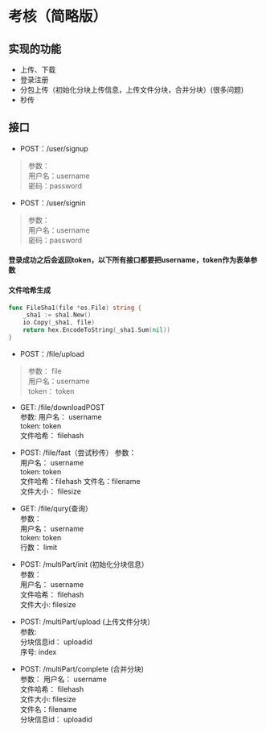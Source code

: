 # 考核（简略版）

## 实现的功能
* 上传、下载
* 登录注册
* 分包上传（初始化分块上传信息，上传文件分块，合并分块）(很多问题)
* 秒传

## 接口
* POST：/user/signup
> 参数：   
用户名：username   
密码：password  
* POST：/user/signin
> 参数：             
用户名：username       
密码：password                  

#### 登录成功之后会返回token，以下所有接口都要把username，token作为表单参数
#### 文件哈希生成
```go
func FileSha1(file *os.File) string {
	_sha1 := sha1.New()
	io.Copy(_sha1, file)
	return hex.EncodeToString(_sha1.Sum(nil))
}
```

* POST：/file/upload
> 参数： file  
用户名：username     
token：  token    

* GET: /file/downloadPOST  
参数: 
用户名： username    
token: token  
文件哈希： filehash

* POST: /file/fast（尝试秒传）
参数：   
用户名： username  
token: token  
文件哈希：filehash 
文件名：filename                    
文件大小： filesize                

* GET: /file/qury(查询）                             
参数：                        
用户名： username                           
token: token                        
行数： limit                        

* POST: /multiPart/init (初始化分块信息）                       
参数：                    
用户名： username             
文件哈希： filehash                 
文件大小: filesize                      
                         
             
* POST: /multiPart/upload (上传文件分块）               
参数:      
分块信息id： uploadid   
序号:  index  

                                 
* POST: /multiPart/complete (合并分块)                            
参数：
用户名： username     
文件哈希： filehash     
文件大小: filesize         
文件名：filename   
分块信息id： uploadid               
